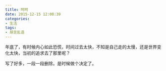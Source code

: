 ```yaml
---
title: 呵呵
date: 2015-12-15 12:08:39
categories:
- 生活
tags:
- 胡言乱语
---
```

年底了，有时候内心如此恐慌，时间过去太快，不知是自己走的太慢，还是世界变化太快，当初的追求去了那里呢？

<!--more-->

写了好多，一段一段删除。是时候做个决定了。  
